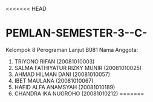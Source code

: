 <<<<<<< HEAD
# PEMLAN-SEMESTER-3--C-

Kelompok 8 Perograman Lanjut B081
Nama Anggota:

1. TRIYONO RIFAN 					(20081010003)
2. SALMA FATHIYATUR RIZKY MUNIR 	(20081010025)
3. AHMAD HILMAN DANI 				(20081010057)
4. IBET MAULANA 					(20081010067)
5. HAFID ALFA ANAMSYAH 			(20081010189)
6. CHANDRA IKA NUGROHO 			(20081010212)
=======